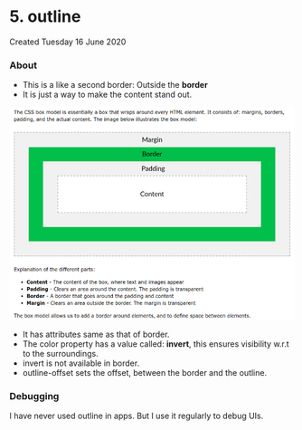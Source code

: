 # 5. outline
Created Tuesday 16 June 2020

### About
* This is a like a second border: Outside the **border**
* It is just a way to make the content stand out.

![](../../../assets/1_Box_model-image-1-b158a57d.png)

* It has attributes same as that of border.
* The color property has a value called: **invert**, this ensures visibility w.r.t to the surroundings.
* invert is not available in border.
* outline-offset sets the offset, between the border and the outline.


### Debugging
I have never used outline in apps. But I use it regularly to debug UIs.